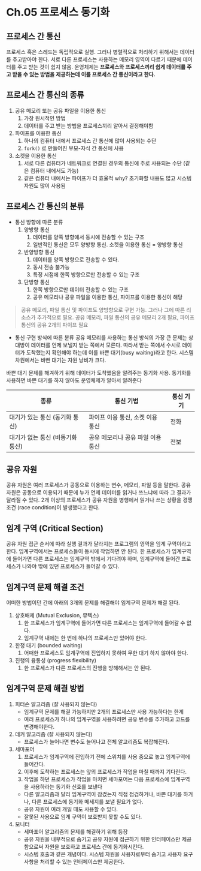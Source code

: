 # Ch.05 프로세스 동기화

## 프로세스 간 통신
프로세스 혹은 스레드는 독립적으로 실행. 그러나 병렬적으로 처리하기 위해서는 데이터를 주고받아야 한다.
서로 다른 프로세스는 사용하는 메모리 영역이 다르기 때문에 데이터를 주고 받는 것이 쉽지 않음.
운영체제는 **프로세스와 프로세스끼리 쉽게 데이터를 주고 받을 수 있는 방법을 제공하는데 이를 프로세스 간 통신이라고 한다.**

## 프로세스 간 통신의 종류
1. 공유 메모리 또는 공유 파일을 이용한 통신
   1. 가장 원시적인 방법
   2. 데이터를 주고 받는 방법을 프로세스끼리 알아서 결정해야함
2. 파이프를 이용한 통신
   1. 하나의 컴퓨터 내에서 프로세스 간 통신에 많이 사용되는 수단
   2. `fork()` 로 만들어진 부모-자식 간 통신에 사용
3. 소켓을 이용한 통신
   1. 서로 다른 컴퓨터가 네트워크로 연결된 경우의 통신에 주로 사용되는 수단 (같은 컴퓨터 내에서도 가능)
   2. 같은 컴퓨터 내에서는 파이프가 더 효율적 why? 초기화할 내용도 많고 시스템 자원도 많이 사용됨

## 프로세스 간 통신의 분류
- 통신 방향에 따른 분류
  1. 양방향 통신
     1. 데이터를 양쪽 방향에서 동시에 전송할 수 있는 구조
     2. 일반적인 통신은 모두 양방향 통신. 소켓을 이용한 통신 = 양방향 통신
  2. 반양방향 통신
     1. 데이터를 양쪽 방향으로 전송할 수 있다.
     2. 동시 전송 불가능
     3. 특정 시점에 한쪽 방향으로만 전송할 수 있는 구조
  3. 단방향 통신
     1. 한쪽 방향으로만 데이터 전송할 수 있는 구조
     2. 공유 메모리나 공유 파일을 이용한 통신, 파이프를 이용한 통신이 해당

> 공유 메모리, 파일 통신 및 파이프도 양방향으로 구현 가능. 그러나 그에 따른 리소스가 추가적으로 필요.
> 공유 메모리, 파일 통신의 공유 메모리 2개 필요, 파이프 통신의 공유 2개의 파이프 필요

- 통신 구현 방식에 따른 분류
공유 메모리를 사용하는 통신 방식의 가장 큰 문제는 상대방이 데이터를 언제 보낼지 받는 쪽에서 모른다.
따라서 받는 쪽에서 수시로 데이터가 도착했는지 확인해야 하는데 이를 바쁜 대기(busy waiting)라고 한다.
시스템 차원에서는 바빤 대기는 자원 낭비가 크다.

바쁜 대기 문제를 해겨하기 위해 데이터가 도착했음을 알려주는 동기화 사용. 동기화를 사용하면 바쁜 대기를 하지 않아도 운영체제가 알아서 알려준다

| 종류                  | 통신 기법               | 통신 기기 |
|---------------------|---------------------|-------|
| 대기가 있는 통신 (동기화 통신)  | 파이프 이용 통신, 소켓 이용 통신 | 전화    |
| 대기가 없는 통신 (비동기화 통신) | 공유 메모리나 공유 파일 이용 통신 | 전보    |

## 공유 자원
공유 자원은 여러 프로세스가 공동으로 이용하는 변수, 메모리, 파일 등을 말한다. 공유 자원은 공동으로 이용되기 때문에 누가 언제 데이터를 읽거나 쓰느냐에 따라 그 결과가 달라질 수 있다.
2개 이상의 프로세스가 공유 자원을 병행에서 읽거나 쓰는 상황을 경쟁 조건 (race condition)이 발생했다고 한다.

## 임계 구역 (Critical Section)
공유 자원 접근 순서에 따라 실행 결과가 달라지는 프로그램의 영역을 임계 구역이라고 한다.
임계구역에서는 프로세스들이 동시에 작업하면 안 된다. 한 프로세스가 임계구역에 들어가면 다른 프로세스는 임계구역 밖에서 기다려야 하며, 임계구역에 들어간 프로세스가 나와야 밖에 있던 프로세스가 들어갈 수 있다.


## 임계구역 문제 해결 조건
어떠한 방법이던 간에 아래의 3개의 문제를 해결해야 임계구역 문제가 해결 된다.

1. 상호배제 (Mutual Exclusion,  뮤텍스)
   1. 한 프로세스가 임계구역에 들어가면 다른 프로세스는 임계구역에 들어갈 수 없다.
   2. 임계구역 내에는 한 번에 하나의 프로세스만 있어야 한다.
2. 한정 대기 (bounded waiting)
   1. 어떠한 프로세스도 임계구역에 진입하지 못하여 무한 대기 하지 않아야 한다.
3. 진행의 융통성 (progress flexibility)
   1. 한 프로세스가 다른 프로세스의 진행을 방해해서는 안 된다.

## 임계구역 문제 해결 방법
1. 피터슨 알고리즘 (잘 사용되지 않는다)
   - 임계구역 문제를 해결 가능하지만 2개의 프로세스만 사용 가능하다는 한계
   - 여러 프로세스가 하나의 임계구엮을 사용하려면 공유 변수를 추가하고 코드를 변경해야한다.
2. 데커 알고리즘 (잘 사용되지 않는다)
   - 프로세스가 늘어나면 변수도 늘어나고 전체 알고리즘도 복잡해진다.
3. 세마포어
   1. 프로세스가 임계구역에 진입하기 전에 스위치를 사용 중으로 놓고 임계구역에 들어간다.
   2. 이후에 도착하는 프로세스는 앞의 프로세스가 작업을 마칠 때까지 기다린다.
   3. 작업을 하던 프로세스가 작업을 마치면 세마포어는 다음 프로세스에 임계구역을 사용하라는 동기화 신호를 보낸다
   - 다른 알고리즘과 달리 임계구역이 잠겼는지 직접 점검하거나, 바쁜 대기를 하거나, 다른 프로세스에 동기화 메세지를 보낼 필요가 없다.
   - 공유 자원이 여러 개일 때도 사용할 수 있다.
   - 잘못된 사용으로 임계 구역이 보호받지 못할 수도 있다.
4. 모니터
   - 세마포어 알고리즘의 문제를 해결하기 위해 등장
   - 공유 자원을 내부적으로 숨기고 공유 자원에 접근하기 위한 인터페이스만 제공함으로써 자원을 보호하고 프로세스 간에 동기화시킨다.
   - 시스템 호출과 같은 개념이다. 시스템 자원을 사용자로부터 숨기고 사용자 요구 사항을 처리할 수 있는 인터페이스만 제공한다.


